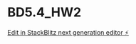 # BD5.4_HW2

[Edit in StackBlitz next generation editor ⚡️](https://stackblitz.com/~/github.com/Hushanali/BD5.4_HW2)